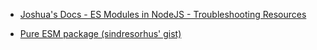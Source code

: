 

- [Joshua's Docs - ES Modules in NodeJS - Troubleshooting Resources](https://docs.joshuatz.com/cheatsheets/node-and-npm/node-esm/)

- [Pure ESM package (sindresorhus' gist)](https://gist.github.com/sindresorhus/a39789f98801d908bbc7ff3ecc99d99c)